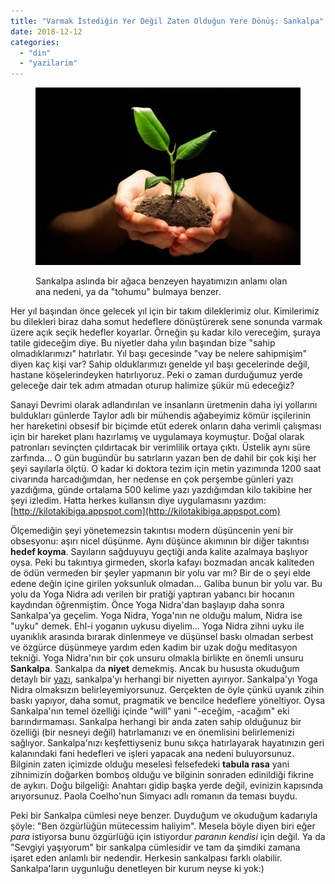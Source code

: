 ```yaml
---
title: "Varmak İstediğin Yer Değil Zaten Olduğun Yere Dönüş: Sankalpa"
date: 2018-12-12
categories: 
  - "din"
  - "yazilarim"
---
```


<figure>

![sankalpa ile ilgili gÃ¶rsel sonucu](/images/Hands-holding-plant-in-soil-on-28160849-900x602-e1462614067620.jpg)

<figcaption>

Sankalpa aslında bir ağaca benzeyen hayatımızın anlamı olan ana nedeni, ya da "tohumu" bulmaya benzer.

</figcaption>

</figure>

Her yıl başından önce gelecek yıl için bir takım dileklerimiz olur. Kimilerimiz bu dilekleri biraz daha somut hedeflere dönüştürerek sene sonunda varmak üzere açık seçik hedefler koyarlar. Örneğin şu kadar kilo vereceğim, şuraya tatile gideceğim diye. Bu niyetler daha yılın başından bize "sahip olmadıklarımızı" hatırlatır. Yıl başı gecesinde "vay be nelere sahipmişim" diyen kaç kişi var? Sahip olduklarımızı genelde yıl başı gecelerinde değil, hastane köşelerindeyken hatırlıyoruz. Peki o zaman durduğumuz yerde geleceğe dair tek adım atmadan oturup halimize şükür mü edeceğiz?

Sanayi Devrimi olarak adlandırılan ve insanların üretmenin daha iyi yollarını buldukları günlerde Taylor adlı bir mühendis ağabeyimiz kömür işçilerinin her hareketini obsesif bir biçimde etüt ederek onların daha verimli çalışması için bir hareket planı hazırlamış ve uygulamaya koymuştur. Doğal olarak patronları sevinçten çıldırtacak bir verimlilik ortaya çıktı. Üstelik aynı süre zarfında... O gün bugündür bu satırların yazarı ben de dahil bir çok kişi her şeyi sayılarla ölçtü. O kadar ki doktora tezim için metin yazımında 1200 saat civarında harcadığımdan, her nedense en çok perşembe günleri yazı yazdığıma, günde ortalama 500 kelime yazı yazdığımdan kilo takibine her şeyi izledim. Hatta herkes kullansın diye uygulamasını yazdım: [http://kilotakibiga.appspot.com](http://kilotakibiga.appspot.com)

Ölçemediğin şeyi yönetemezsin takıntısı modern düşüncenin yeni bir obsesyonu: aşırı nicel düşünme. Aynı düşünce akımının bir diğer takıntısı **hedef koyma**. Sayıların sağduyuyu geçtiği anda kalite azalmaya başlıyor oysa. Peki bu takıntıya girmeden, skorla kafayı bozmadan ancak kaliteden de ödün vermeden bir şeyler yapmanın bir yolu var mı? Bir de o şeyi elde edene değin içine girilen yoksunluk olmadan... Galiba bunun bir yolu var. Bu yolu da Yoga Nidra adı verilen bir pratiği yaptıran yabancı bir hocanın kaydından öğrenmiştim. Önce Yoga Nidra'dan başlayıp daha sonra Sankalpa'ya geçelim. Yoga Nidra, Yoga'nın ne olduğu malum, Nidra ise "uyku" demek. Ehl-i yoganın uykusu diyelim... Yoga Nidra zihni uyku ile uyanıklık arasında bırarak dinlenmeye ve düşünsel baskı olmadan serbest ve özgürce düşünmeye yardım eden kadim bir uzak doğu meditasyon tekniği. Yoga Nidra'nın bir çok unsuru olmakla birlikte en önemli unsuru **Sankalpa**. Sankalpa da **niyet** demekmiş. Ancak bu hususta okuduğum detaylı bir [yazı](https://yogainternational.com/article/view/how-to-create-a-sankalpa), sankalpa'yı herhangi bir niyetten ayırıyor. Sankalpa'yı Yoga Nidra olmaksızın belirleyemiyorsunuz. Gerçekten de öyle çünkü uyanık zihin baskı yapıyor, daha somut, pragmatik ve bencilce hedeflere yöneltiyor. Oysa Sankalpa'nın temel özelliği içinde "will" yani "-eceğim, -acağım" eki barındırmaması. Sankalpa herhangi bir anda zaten sahip olduğunuz bir özelliği (bir nesneyi değil) hatırlamanızı ve en önemlisini belirlemenizi sağlıyor. Sankalpa'nızı keşfettiyseniz bunu sıkça hatırlayarak hayatınızın geri kalanındaki fani hedefleri ve işleri yapacak ana nedeni buluyorsunuz. Bilginin zaten içimizde olduğu meselesi felsefedeki **tabula rasa** yani zihnimizin doğarken bomboş olduğu ve bilginin sonraden edinildiği fikrine de aykırı. Doğu bilgeliği: Anahtarı gidip başka yerde değil, evinizin kapısında arıyorsunuz. Paola Coelho'nun Simyacı adlı romanın da teması buydu.

Peki bir Sankalpa cümlesi neye benzer. Duyduğum ve okuduğum kadarıyla şöyle: "Ben özgürlüğün mütecessim haliyim". Mesela böyle diyen biri eğer _para_ istiyorsa bunu özgürlüğü için istiyordur _paranın kendisi_ için değil. Ya da "Sevgiyi yaşıyorum" bir sankalpa cümlesidir ve tam da şimdiki zamana işaret eden anlamlı bir nedendir. Herkesin sankalpası farklı olabilir. Sankalpa'ların uygunluğu denetleyen bir kurum neyse ki yok:)

